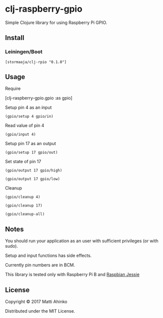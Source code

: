 # clj-raspberry-gpio

Simple Clojure library for using Raspberry Pi GPIO.

## Install

### Leiningen/Boot

    [stormaaja/clj-rpio "0.1.0"]

## Usage

Require

  [clj-raspberry-gpio.gpio :as gpio]

Setup pin 4 as an input

    (gpio/setup 4 gpio/in)

Read value of pin 4

    (gpio/input 4)

Setup pin 17 as an output

    (gpio/setup 17 gpio/out)

Set state of pin 17

    (gpio/output 17 gpio/high)

    (gpio/output 17 gpio/low)

Cleanup

    (gpio/cleanup 4)

    (gpio/cleanup 17)

    (gpio/cleanup-all)

## Notes

You should run your application as an user with sufficient privileges (or with sudo).

Setup and input functions has side effects.

Currently pin numbers are in BCM.

This library is tested only with Raspberry Pi B and
[Raspbian Jessie](https://www.raspberrypi.org/downloads/raspbian/)

## License

Copyright © 2017 Matti Ahinko

Distributed under the MIT License.
